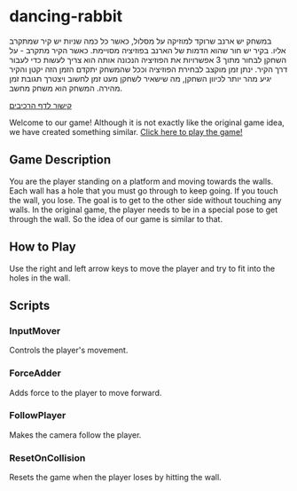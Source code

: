 # dancing-rabbit
במשחק יש ארנב שרוקד למוזיקה על מסלול, כאשר כל כמה שניות יש קיר שמתקרב אליו. בקיר יש חור שהוא הדמות של הארנב בפוזיציה מסויימת. כאשר הקיר מתקרב - על השחקן לבחור מתוך 3 אפשרויות את הפוזיציה הנכונה אותה הוא צריך לעשות כדי לעבור דרך הקיר. ינתן זמן מוקצב לבחירת הפוזיציה וככל שהמשחק יתקדם הזמן הזה יקטן והקיר יגיע מהר יותר לכיוון השחקן, מה שישאיר לשחקן מעט זמן לחשוב ויצטרך תגובת זמן מהירה. 
המשחק הוא משחק מחשב.

[קישור לדף הרכיבים](https://github.com/Game-Developmento/dancing-rabbit/blob/main/formal-elements.md)

Welcome to our game! Although it is not exactly like the original game idea, we have created something similar.
[Click here to play the game!](https://orihoward.itch.io/fit-the-wall)
## Game Description
You are the player standing on a platform and moving towards the walls. Each wall has a hole that you must go through to keep going. If you touch the wall, you lose. The goal is to get to the other side without touching any walls. In the original game, the player needs to be in a special pose to get through the wall. So the idea of our game is similar to that.

## How to Play
Use the right and left arrow keys to move the player and try to fit into the holes in the wall.

## Scripts
### InputMover
Controls the player's movement.
### ForceAdder
Adds force to the player to move forward.
### FollowPlayer
Makes the camera follow the player.
### ResetOnCollision
Resets the game when the player loses by hitting the wall.
